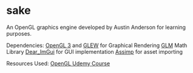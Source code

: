 # sake
An OpenGL graphics engine developed by Austin Anderson for learning purposes. 

Dependencies:
[OpenGL 3](https://www.opengl.org/) and [GLEW](http://glew.sourceforge.net/) for Graphical Rendering
[GLM](https://glm.g-truc.net/0.9.9/index.html) Math Library
[Dear_ImGui](https://github.com/ocornut/imgui) for GUI implementation
[Assimp](http://www.assimp.org/) for asset importing


Resources Used:
[OpenGL Udemy Course](https://www.udemy.com/graphics-with-modern-opengl/)
